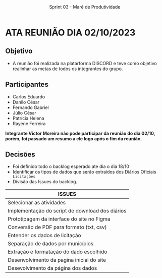 <header>
    Sprint 03 - Maré de Produtividade
</header>
<div class="doc-body">

# ATA REUNIÃO DIA 02/10/2023 
## Objetivo 
-  A reunião foi realizada na platarforma DISCORD e teve como objetivo realinhar as metas de todos os integrantes do grupo.

## Participantes
- Carlos Eduardo
- Danilo César
- Fernando Gabriel
- Júlio César
- Patrícia Helena
- Rayene Ferreira


**Integrante Victor Moreira não pode participar da reunião do dia 02/10, porém, foi passado um resumo a ele logo após o fim da reunião.**

## Decisões
- Foi definido todo o backlog esperado ate dia o dia 18/10
- Identificar os tipos de dados que serão extraídos dos Diários Oficiais ` Licitações`
- Divisão das Issues do backlog.


|                        ISSUES                      |
|----------------------------------------------------|
|    Selecionar as atividades                        |
|    Implementação do script de download dos diários |                               
|    Prototipagem da interface do site no Figma      |                         
|    Conversão de PDF para formato (txt, csv)        |                        
|    Entender os dados de licitação                  |            
|    Separação de dados por municípios               |                 
|    Extração e formatação do dado escolhido         |                        
|    Desenvolvimento da pagina inicial do site       |
|    Desevolvimento da página dos dados              |



<!-- ADD O CONTEÚDO ACIMA -->
</div>